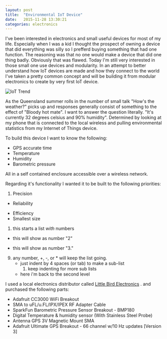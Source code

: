 ```yaml
---
layout: post
title:  "Environmental IoT Device"
date:   2015-11-28 13:30:21
categories: electronics
---
```

I've been interested in electronics and small useful devices for most of my life. Especially when I was a kid I thought the prospect of owning a device that did everything was silly so I prefferd buying something that had one function. The reasoning was that no one would make a device that did one thing badly. Obviously that was flawed. Today I'm still very interested in those small one use devices and modularity. In an attempt to better understand how IoT devices are made and how they connect to the world I've taken a pretty common concept and will be building it from modular electronics to create by very first IoT device.

![IoT Trend]({{cadamei.net}}/media/images/201511_enviot/iot_trend.PNG)

As the Queensland summer rolls in the number of small talk "How's the weather?" picks up and responses generally consist of something to the effect of "Bloody hot mate". I want to answer the question literally. "It's currently 32 degrees celsius and 90% humidity". Determined by looking at my phone that is connected to the local wireless and pulling environmental statistics from my Internet of Things device.

To build this device I want to know the following:

* GPS accurate time
* Temperature
* Humidity
* Barometric pressure

All in a self contained enclosure accessible over a wireless network.

Regarding it's functionality I wanted it to be built to the following priorities:

1. Precision
+  Reliability
*  Efficiency
*  Smallest size

1. this starts a list *with* numbers
+  this will show as number "2"
*  this will show as number "3."
9. any number, +, -, or * will keep the list going.
    * just indent by 4 spaces (or tab) to make a sub-list
        1. keep indenting for more sub lists
    * here i'm back to the second level

 I used a local electronics distributor called [Little Bird Electronics](http://littlebirdelectronics.com) . and purchased the following parts:

* Adafruit CC3000 WiFi Breakout
* SMA to uFL/u.FL/IPX/IPEX RF Adapter Cable
* SparkFun Barometric Pressure Sensor Breakout - BMP180
* Digital Temperature & humidity sensor (With Stainless Steel Probe)
* Antenna GPS 3V Magnetic Mount SMA
* Adafruit Ultimate GPS Breakout - 66 channel w/10 Hz updates [Version 3]
